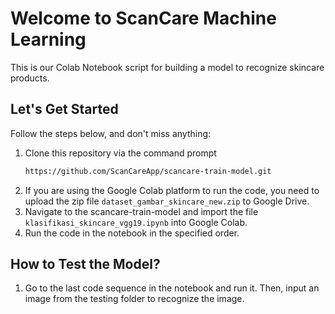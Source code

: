 # Welcome to ScanCare Machine Learning

This is our Colab Notebook script for building a model to recognize skincare products.

## Let's Get Started

Follow the steps below, and don't miss anything:

1. Clone this repository via the command prompt
   ```sh
   https://github.com/ScanCareApp/scancare-train-model.git
   ```
2. If you are using the Google Colab platform to run the code, you need to upload the zip file `dataset_gambar_skincare_new.zip` to Google Drive.
3. Navigate to the scancare-train-model and import the file `klasifikasi_skincare_vgg19.ipynb` into Google Colab.
4. Run the code in the notebook in the specified order.

## How to Test the Model?
1. Go to the last code sequence in the notebook and run it. Then, input an image from the testing folder to recognize the image.
